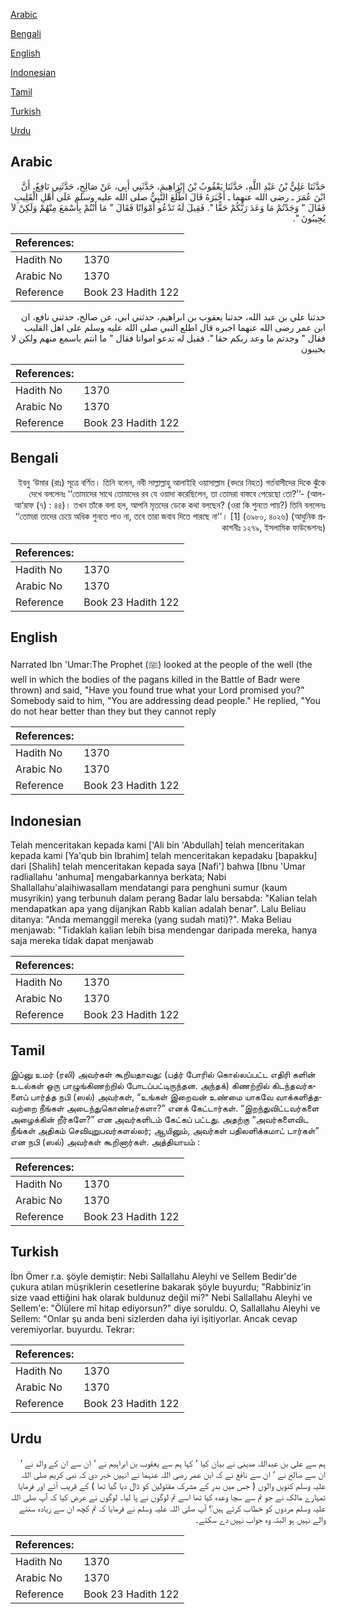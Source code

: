 [Arabic](#arabic)

[Bengali](#bengali)

[English](#english)

[Indonesian](#indonesian)

[Tamil](#tamil)

[Turkish](#turkish)

[Urdu](#urdu)

## Arabic


<div dir="rtl" lang="ar" style={{fontSize:'larger',backgroundColor:'#f8f9fa',padding:20}}>
حَدَّثَنَا عَلِيُّ بْنُ عَبْدِ اللَّهِ، حَدَّثَنَا يَعْقُوبُ بْنُ إِبْرَاهِيمَ، حَدَّثَنِي أَبِي، عَنْ صَالِحٍ، حَدَّثَنِي نَافِعٌ، أَنَّ ابْنَ عُمَرَ ـ رضى الله عنهما ـ أَخْبَرَهُ قَالَ اطَّلَعَ النَّبِيُّ صلى الله عليه وسلم عَلَى أَهْلِ الْقَلِيبِ فَقَالَ ‏"‏ وَجَدْتُمْ مَا وَعَدَ رَبُّكُمْ حَقًّا ‏"‏‏.‏ فَقِيلَ لَهُ تَدْعُو أَمْوَاتًا فَقَالَ ‏"‏ مَا أَنْتُمْ بِأَسْمَعَ مِنْهُمْ وَلَكِنْ لاَ يُجِيبُونَ ‏"‏‏.‏
</div>
<div style={{backgroundColor:'#f8f9fa',padding:20, marginBottom: 10}}><table> <thead> <tr> <th>References:</th> <th></th> </tr> </thead> <tbody><tr><td>Hadith No</td><td>1370</td></tr><tr><td>Arabic No</td><td>1370</td></tr><tr><td>Reference</td><td>Book 23 Hadith 122</td></tr></tbody></table></div>


<div dir="rtl" lang="ar" style={{fontSize:'larger',backgroundColor:'#f8f9fa',padding:20}}>
حدثنا علي بن عبد الله، حدثنا يعقوب بن ابراهيم، حدثني ابي، عن صالح، حدثني نافع، ان ابن عمر رضى الله عنهما اخبره قال اطلع النبي صلى الله عليه وسلم على اهل القليب فقال " وجدتم ما وعد ربكم حقا ". فقيل له تدعو امواتا فقال " ما انتم باسمع منهم ولكن لا يجيبون
</div>
<div style={{backgroundColor:'#f8f9fa',padding:20, marginBottom: 10}}><table> <thead> <tr> <th>References:</th> <th></th> </tr> </thead> <tbody><tr><td>Hadith No</td><td>1370</td></tr><tr><td>Arabic No</td><td>1370</td></tr><tr><td>Reference</td><td>Book 23 Hadith 122</td></tr></tbody></table></div>

## Bengali


<div dir="rtl" lang="bn" style={{fontSize:'larger',backgroundColor:'#f8f9fa',padding:20}}>
ইবনু ‘উমার (রাঃ) সূত্রে বর্ণিত। তিনি বলেন, নবী সাল্লাল্লাহু আলাইহি ওয়াসাল্লাম (বদরে নিহত) গর্তবাসীদের দিকে ঝুঁকে দেখে বললেনঃ ‘‘তোমাদের সাথে তোমাদের রব যে ওয়াদা করেছিলেন, তা তোমরা বাস্তবে পেয়েছো তো?’’- (আল-আ‘রাফ (৭) : ৪৪)। তখন তাঁকে বলা হল, আপনি মৃতদের ডেকে কথা বলছেন? (ওরা কি শুনতে পায়?) তিনি বললেনঃ ‘‘তোমরা তাদের চেয়ে অধিক শুনতে পাও না, তবে তারা জবাব দিতে পারছে না’’। [1] (৩৯৮০, ৪০২৬) (আধুনিক প্রকাশনীঃ ১২৭৯, ইসলামিক ফাউন্ডেশনঃ)
</div>
<div style={{backgroundColor:'#f8f9fa',padding:20, marginBottom: 10}}><table> <thead> <tr> <th>References:</th> <th></th> </tr> </thead> <tbody><tr><td>Hadith No</td><td>1370</td></tr><tr><td>Arabic No</td><td>1370</td></tr><tr><td>Reference</td><td>Book 23 Hadith 122</td></tr></tbody></table></div>

## English


<div dir="ltr" lang="en" style={{fontSize:'larger',backgroundColor:'#f8f9fa',padding:20}}>
Narrated Ibn 'Umar:The Prophet (ﷺ) looked at the people of the well (the well in which the bodies of the pagans killed in the Battle of Badr were thrown) and said, "Have you found true what your Lord promised you?" Somebody said to him, "You are addressing dead people." He replied, "You do not hear better than they but they cannot reply
</div>
<div style={{backgroundColor:'#f8f9fa',padding:20, marginBottom: 10}}><table> <thead> <tr> <th>References:</th> <th></th> </tr> </thead> <tbody><tr><td>Hadith No</td><td>1370</td></tr><tr><td>Arabic No</td><td>1370</td></tr><tr><td>Reference</td><td>Book 23 Hadith 122</td></tr></tbody></table></div>

## Indonesian


<div dir="ltr" lang="id" style={{fontSize:'larger',backgroundColor:'#f8f9fa',padding:20}}>
Telah menceritakan kepada kami ['Ali bin 'Abdullah] telah menceritakan kepada kami [Ya'qub bin Ibrahim] telah menceritakan kepadaku [bapakku] dari [Shalih] telah menceritakan kepada saya [Nafi'] bahwa [Ibnu 'Umar radliallahu 'anhuma] mengabarkannya berkata; Nabi Shallallahu'alaihiwasallam mendatangi para penghuni sumur (kaum musyrikin) yang terbunuh dalam perang Badar lalu bersabda: "Kalian telah mendapatkan apa yang dijanjkan Rabb kalian adalah benar". Lalu Beliau ditanya: "Anda memanggil mereka (yang sudah mati)?". Maka Beliau menjawab: "Tidaklah kalian lebih bisa mendengar daripada mereka, hanya saja mereka tidak dapat menjawab
</div>
<div style={{backgroundColor:'#f8f9fa',padding:20, marginBottom: 10}}><table> <thead> <tr> <th>References:</th> <th></th> </tr> </thead> <tbody><tr><td>Hadith No</td><td>1370</td></tr><tr><td>Arabic No</td><td>1370</td></tr><tr><td>Reference</td><td>Book 23 Hadith 122</td></tr></tbody></table></div>

## Tamil


<div dir="ltr" lang="ta" style={{fontSize:'larger',backgroundColor:'#f8f9fa',padding:20}}>
இப்னு உமர் (ரலி) அவர்கள் கூறியதாவது: (பத்ர் போரில் கொல்லப்பட்ட எதிரி களின் உடல்கள் ஒரு பாழுங்கிணற்றில் போடப்பட்டிருந்தன. அந்தக்) கிணற்றில் கிடந்தவர்களைப் பார்த்த நபி (ஸல்) அவர்கள், “உங்கள் இறைவன் உண்மை யாகவே வாக்களித்தவற்றை நீங்கள் அடைந்துகொண்டீர்களா?” எனக் கேட்டார்கள். “இறந்துவிட்டவர்களை அழைக்கின் றீர்களே?” என அவர்களிடம் கேட்கப் பட்டது. அதற்கு “அவர்களைவிட நீங்கள் அதிகம் செவியுறுபவர்களல்லர்; ஆயினும், அவர்கள் பதிலளிக்கமாட் டார்கள்” என நபி (ஸல்) அவர்கள் கூறினார்கள். அத்தியாயம் :
</div>
<div style={{backgroundColor:'#f8f9fa',padding:20, marginBottom: 10}}><table> <thead> <tr> <th>References:</th> <th></th> </tr> </thead> <tbody><tr><td>Hadith No</td><td>1370</td></tr><tr><td>Arabic No</td><td>1370</td></tr><tr><td>Reference</td><td>Book 23 Hadith 122</td></tr></tbody></table></div>

## Turkish


<div dir="ltr" lang="tr" style={{fontSize:'larger',backgroundColor:'#f8f9fa',padding:20}}>
İbn Ömer r.a. şöyle demiştir: Nebi Sallallahu Aleyhi ve Sellem Bedir'de çukura atılan müşriklerin cesetlerine bakarak şöyle buyurdu; "Rabbiniz'in size vaad ettiğini hak olarak buldunuz değil mi?" Nebi Sallallahu Aleyhi ve Sellem'e: "Ölülere mî hitap ediyorsun?" diye soruldu. O, Sallallahu Aleyhi ve Sellem: "Onlar şu anda beni sizlerden daha iyi işitiyorlar. Ancak cevap veremiyorlar. buyurdu. Tekrar:
</div>
<div style={{backgroundColor:'#f8f9fa',padding:20, marginBottom: 10}}><table> <thead> <tr> <th>References:</th> <th></th> </tr> </thead> <tbody><tr><td>Hadith No</td><td>1370</td></tr><tr><td>Arabic No</td><td>1370</td></tr><tr><td>Reference</td><td>Book 23 Hadith 122</td></tr></tbody></table></div>

## Urdu


<div dir="rtl" lang="ur" style={{fontSize:'larger',backgroundColor:'#f8f9fa',padding:20}}>
ہم سے علی بن عبداللہ مدینی نے بیان کیا ‘ کہا ہم سے یعقوب بن ابراہیم نے ‘ ان سے ان کے والد نے ‘ ان سے صالح نے ‘ ان سے نافع نے کہ ابن عمر رضی اللہ عنہما نے انہیں خبر دی کہ نبی کریم صلی اللہ علیہ وسلم کنویں والوں ( جس میں بدر کے مشرک مقتولین کو ڈال دیا گیا تھا ) کے قریب آئے اور فرمایا تمہارے مالک نے جو تم سے سچا وعدہ کیا تھا اسے تم لوگوں نے پا لیا۔ لوگوں نے عرض کیا کہ آپ صلی اللہ علیہ وسلم مردوں کو خطاب کرتے ہیں؟ آپ صلی اللہ علیہ وسلم نے فرمایا کہ تم کچھ ان سے زیادہ سننے والے نہیں ہو البتہ وہ جواب نہیں دے سکتے۔
</div>
<div style={{backgroundColor:'#f8f9fa',padding:20, marginBottom: 10}}><table> <thead> <tr> <th>References:</th> <th></th> </tr> </thead> <tbody><tr><td>Hadith No</td><td>1370</td></tr><tr><td>Arabic No</td><td>1370</td></tr><tr><td>Reference</td><td>Book 23 Hadith 122</td></tr></tbody></table></div>